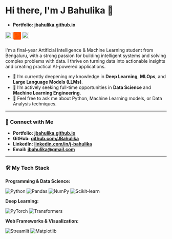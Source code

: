 # Hi there, I'm J Bahulika 👋

- **Portfolio:** **[jbahulika.github.io](https://jbahulika.github.io/index.html)**

<a href="https://www.linkedin.com/in/j-bahulika-8b8237207/">
  <img align="left" alt="J Bahulika's LinkedIn" width="22px" src="https://cdn.jsdelivr.net/npm/simple-icons@v3/icons/linkedin.svg" />
</a>
<a href="https://github.com/JBahulika">
  <img align="left" alt="J Bahulika's GitHub" width="22px" src="https://cdn.jsdelivr.net/npm/simple-icons@v3/icons/github.svg" style="filter: invert(70%) sepia(80%) saturate(2000%) hue-rotate(0deg) brightness(100%) contrast(100%); background-color: white; border-radius: 3px; padding: 1px;" />
</a>
<a href="https://jbahulika.github.io/index.html">
  <img align="left" alt="J Bahulika's Portfolio" width="22px" src="https://cdn.jsdelivr.net/npm/simple-icons@v3/icons/googlechrome.svg" />
</a>

<br />
<br />

I'm a final-year Artificial Intelligence & Machine Learning student from Bengaluru, with a strong passion for building intelligent systems and solving complex problems with data. I thrive on turning data into actionable insights and creating practical AI-powered applications.

- 🌱 I’m currently deepening my knowledge in **Deep Learning**, **MLOps**, and **Large Language Models (LLMs)**.
- 🔭 I’m actively seeking full-time opportunities in **Data Science** and **Machine Learning Engineering**.
- 💬 Feel free to ask me about Python, Machine Learning models, or Data Analysis techniques.

---

### 🔗 Connect with Me
- **Portfolio:** **[jbahulika.github.io](https://jbahulika.github.io/index.html)**
- **GitHub:** **[github.com/JBahulika](https://github.com/JBahulika)**
- **LinkedIn:** **[linkedin.com/in/j-bahulika](https://www.linkedin.com/in/j-bahulika-8b8237207/)**
- **Email:** **[jbahulika@gmail.com](mailto:jbahulika@gmail.com)**

---

### 🛠️ My Tech Stack

**Programming & Data Science:**
<p>
  <img alt="Python" src="https://img.shields.io/badge/Python-3776AB?style=for-the-badge&logo=python&logoColor=white" />
  <img alt="Pandas" src="https://img.shields.io/badge/Pandas-2C2D72?style=for-the-badge&logo=pandas&logoColor=white" />
  <img alt="NumPy" src="https://img.shields.io/badge/NumPy-013243?style=for-the-badge&logo=numpy&logoColor=white" />
  <img alt="Scikit-learn" src="https://img.shields.io/badge/scikit--learn-%23F7931E.svg?style=for-the-badge&logo=scikit-learn&logoColor=white" />
</p>

**Deep Learning:**
<p>
  <img alt="PyTorch" src="https://img.shields.io/badge/PyTorch-%23EE4C2C.svg?style=for-the-badge&logo=PyTorch&logoColor=white" />
  <img alt="Transformers" src="https://img.shields.io/badge/Transformers-%234051B5.svg?style=for-the-badge&logo=hugging-face&logoColor=white" />
</p>

**Web Frameworks & Visualization:**
<p>
  <img alt="Streamlit" src="https://img.shields.io/badge/Streamlit-FF4B4B?style=for-the-badge&logo=Streamlit&logoColor=white" />
  <img alt="Matplotlib" src="https://img.shields.io/badge/Matplotlib-%23ffffff.svg?style=for-the-badge&logo=Matplotlib&logoColor=black" />
</p>

